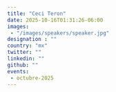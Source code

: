 ```yaml
---
title: "Ceci Teron"
date: 2025-10-16T01:31:26-06:00
images: 
 - "/images/speakers/speaker.jpg"
designation : ""
country: "mx"
twitter: ""
linkedin: ""
github: ""
events: 
 - octubre-2025
---
```


